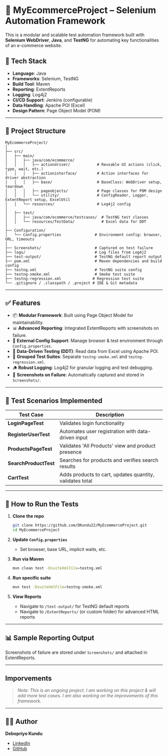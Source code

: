 
# 🛒 MyEcommerceProject – Selenium Automation Framework

This is a modular and scalable test automation framework built with **Selenium WebDriver**, **Java**, and **TestNG** for automating key functionalities of an e-commerce website.

## 🚀 Tech Stack

- **Language**: Java
- **Frameworks**: Selenium, TestNG
- **Build Tool**: Maven
- **Reporting**: ExtentReports
- **Logging**: Log4j2
- **CI/CD Support**: Jenkins (configurable)
- **Data Handling**: Apache POI (Excel)
- **Design Pattern**: Page Object Model (POM)

---

## 📁 Project Structure

```
MyEcommerceProject/
│
├── src/
│   ├── main/
│   │   ├── java/com/ecommerce/
│   │   │   ├── actiondriver/            # Reusable UI actions (click, type, wait, etc.)
│   │   │   ├── actioninterface/         # Action interfaces for driver abstraction
│   │   │   ├── base/                    # BaseClass: WebDriver setup, teardown
│   │   │   ├── pageobjects/             # Page classes for POM design
│   │   │   └── utility/                 # ConfigReader, Logger, ExtentReport setup, ExcelUtil
│   │   └── resources/                   # Log4j2 config
│
│   ├── test/
│   │   ├── java/com/ecommerce/testcases/  # TestNG test classes
│   │   └── resources/TestData/            # Excel data for DDT
│
├── Configuration/
│   └── Config.properties               # Environment config: browser, URL, timeouts
│
├── Screenshots/                        # Captured on test failure
├── logs/                               # Log files from Log4j2
├── test-output/                        # TestNG default report output
├── pom.xml                             # Maven dependencies and build config
├── testng.xml                          # TestNG suite config
├── testng-smoke.xml                    # Smoke test suite
├── testng-regression.xml              # Regression test suite
└── .gitignore / .classpath / .project # IDE & Git metadata
```

---

## ✅ Features

- 📦 **Modular Framework**: Built using Page Object Model for maintainability.
- 📊 **Advanced Reporting**: Integrated ExtentReports with screenshots on failure.
- 🔐 **External Config Support**: Manage browser & test environment through `Config.properties`.
- 📁 **Data-Driven Testing (DDT)**: Read data from Excel using Apache POI.
- 📄 **Grouped Test Suites**: Separate `testng-smoke.xml` and `testng-regression.xml`.
- 🪵 **Robust Logging**: Log4j2 for granular logging and test debugging.
- 📸 **Screenshots on Failure**: Automatically captured and stored in `Screenshots/`.

---

## 🧪 Test Scenarios Implemented

| Test Case                      | Description                                           |
|-------------------------------|-------------------------------------------------------|
| **LoginPageTest**             | Validates login functionality                        |
| **RegisterUserTest**          | Automates user registration with data-driven input   |
| **ProductsPageTest**          | Validates 'All Products' view and product presence   |
| **SearchProductTest**         | Searches for products and verifies search results    |
| **CartTest**                  | Adds products to cart, updates quantity, validates total |

---

## 🧰 How to Run the Tests

1. **Clone the repo**
   ```bash
   git clone https://github.com/DKundu22/MyEcommerceProject.git
   cd MyEcommerceProject
   ```

2. **Update `Config.properties`**
   - Set browser, base URL, implicit waits, etc.

3. **Run via Maven**
   ```bash
   mvn clean test -DsuiteXmlFile=testng.xml
   ```

4. **Run specific suite**
   ```bash
   mvn test -DsuiteXmlFile=testng-smoke.xml
   ```

5. **View Reports**
   - Navigate to `/test-output/` for TestNG default reports
   - Navigate to `/ExtentReports/` (or custom folder) for advanced HTML reports

---

## 📊 Sample Reporting Output

Screenshots of failure are stored under `Screenshots/` and attached in ExtentReports.

---

##  Imporvements 

> _Note: This is an ongoing project. I am working on this project & will add more test cases. I am also working on the improvements of this framework._

---

## 👨‍💻 Author

**Debopriyo Kundu**  
- [LinkedIn](https://www.linkedin.com/in/debopriyo-kundu/)  
- [GitHub](https://github.com/DKundu22)

